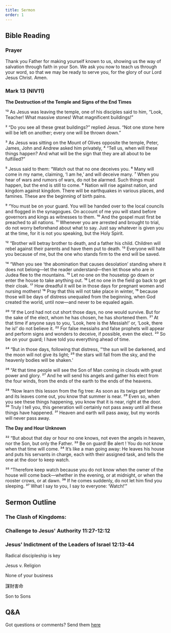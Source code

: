 ```yaml
---
title: Sermon 
order: 1
---
```


## Bible Reading

### Prayer
Thank you Father for making yourself known to us, showing us the way of salvation through faith in your Son. We ask you now to teach us through your word, so that we may be ready to serve you, for the glory of our Lord Jesus Christ. Amen. 

### Mark 13 (NIV11)

**The Destruction of the Temple and Signs of the End Times** 

¹³ As Jesus was leaving the temple, one of his disciples said to him, “Look, Teacher! What massive stones! What magnificent buildings!”

² “Do you see all these great buildings?” replied Jesus. “Not one stone here will be left on another; every one will be thrown down.”

³ As Jesus was sitting on the Mount of Olives opposite the temple, Peter, James, John and Andrew asked him privately, ⁴ “Tell us, when will these things happen? And what will be the sign that they are all about to be fulfilled?”

⁵ Jesus said to them: “Watch out that no one deceives you. ⁶ Many will come in my name, claiming, ‘I am he,’ and will deceive many. ⁷ When you hear of wars and rumors of wars, do not be alarmed. Such things must happen, but the end is still to come. ⁸ Nation will rise against nation, and kingdom against kingdom. There will be earthquakes in various places, and famines. These are the beginning of birth pains.

⁹ “You must be on your guard. You will be handed over to the local councils and flogged in the synagogues. On account of me you will stand before governors and kings as witnesses to them. ¹⁰ And the gospel must first be preached to all nations. ¹¹ Whenever you are arrested and brought to trial, do not worry beforehand about what to say. Just say whatever is given you at the time, for it is not you speaking, but the Holy Spirit.

¹² “Brother will betray brother to death, and a father his child. Children will rebel against their parents and have them put to death. ¹³ Everyone will hate you because of me, but the one who stands firm to the end will be saved.

¹⁴ “When you see ‘the abomination that causes desolation’ standing where it does not belong—let the reader understand—then let those who are in Judea flee to the mountains. ¹⁵ Let no one on the housetop go down or enter the house to take anything out. ¹⁶ Let no one in the field go back to get their cloak. ¹⁷ How dreadful it will be in those days for pregnant women and nursing mothers! ¹⁸ Pray that this will not take place in winter, ¹⁹ because those will be days of distress unequaled from the beginning, when God created the world, until now—and never to be equaled again.

²⁰ “If the Lord had not cut short those days, no one would survive. But for the sake of the elect, whom he has chosen, he has shortened them. ²¹ At that time if anyone says to you, ‘Look, here is the Messiah!’ or, ‘Look, there he is!’ do not believe it. ²² For false messiahs and false prophets will appear and perform signs and wonders to deceive, if possible, even the elect. ²³ So be on your guard; I have told you everything ahead of time.

²⁴ “But in those days, following that distress,
 “‘the sun will be darkened,
 and the moon will not give its light;
 ²⁵ the stars will fall from the sky,
 and the heavenly bodies will be shaken.’ 

²⁶ “At that time people will see the Son of Man coming in clouds with great power and glory. ²⁷ And he will send his angels and gather his elect from the four winds, from the ends of the earth to the ends of the heavens.

²⁸ “Now learn this lesson from the fig tree: As soon as its twigs get tender and its leaves come out, you know that summer is near. ²⁹ Even so, when you see these things happening, you know that it is near, right at the door. ³⁰ Truly I tell you, this generation will certainly not pass away until all these things have happened. ³¹ Heaven and earth will pass away, but my words will never pass away.

**The Day and Hour Unknown**

³² “But about that day or hour no one knows, not even the angels in heaven, nor the Son, but only the Father. ³³ Be on guard! Be alert ! You do not know when that time will come. ³⁴ It’s like a man going away: He leaves his house and puts his servants in charge, each with their assigned task, and tells the one at the door to keep watch.

³⁵ “Therefore keep watch because you do not know when the owner of the house will come back—whether in the evening, or at midnight, or when the rooster crows, or at dawn. ³⁶ If he comes suddenly, do not let him find you sleeping. ³⁷ What I say to you, I say to everyone: ‘Watch!’”


## Sermon Outline
### The Clash of Kingdoms:
### Challenge to Jesus' Authority 11:27-12:12
### Jesus' Indictment of the Leaders of Israel 12:13-44


Radical discipleship is key 

Jesus v. Religion 

None of your business 

謀財害命

Son to Sons 







## Q&A
Got questions or comments? Send them [here](https://tinyurl.com/SGHACQuestionsAnswers)
